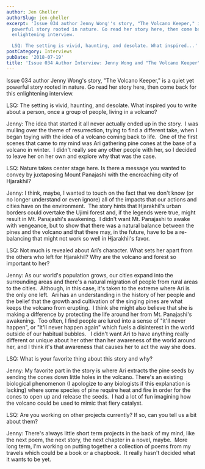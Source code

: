 ```yaml
---
author: Jen Gheller
authorSlug: jen-gheller
excerpt: 'Issue 034 author Jenny Wong''s story, "The Volcano Keeper," is a quiet yet
  powerful story rooted in nature. Go read her story here, then come back for this
  enlightening interview.

  LSQ: The setting is vivid, haunting, and desolate. What inspired...'
postCategory: Interviews
pubDate: '2018-07-19'
title: 'Issue 034 Author Interview: Jenny Wong and "The Volcano Keeper"'
---
```

Issue 034 author Jenny Wong's story, "The Volcano Keeper," is a quiet yet powerful story rooted in nature. Go read her story here, then come back for this enlightening interview.

LSQ: The setting is vivid, haunting, and desolate. What inspired you to write about a person, once a group of people, living in a volcano?

Jenny: The idea that started it all never actually ended up in the story.  I was mulling over the theme of resurrection, trying to find a different take, when I began toying with the idea of a volcano coming back to life.  One of the first scenes that came to my mind was Ari gathering pine cones at the base of a volcano in winter.  I didn't really see any other people with her, so I decided to leave her on her own and explore why that was the case.

LSQ: Nature takes center stage here. Is there a message you wanted to convey by juxtaposing Mount Panajashi with the encroaching city of Hjarakhil?

Jenny: I think, maybe, I wanted to touch on the fact that we don't know (or no longer understand or even ignore) all of the impacts that our actions and cities have on the environment.  The story hints that Hjarakhil's urban borders could overtake the Ujimi forest and, if the legends were true, might result in Mt. Panajashi's awakening.  I didn't want Mt. Panajashi to awake with vengeance, but to show that there was a natural balance between the pines and the volcano and that there may, in the future, have to be a re-balancing that might not work so well in Hjarakhil's favor.

LSQ: Not much is revealed about Ari’s character. What sets her apart from the others who left for Hjarakhil? Why are the volcano and forest so important to her?

Jenny: As our world's population grows, our cities expand into the surrounding areas and there's a natural migration of people from rural areas to the cities.  Although, in this case, it's taken to the extreme where Ari is the only one left.  Ari has an understanding in the history of her people and the belief that the growth and cultivation of the singing pines are what keeps the volcano from erupting.  I think she might also believe that she is making a difference by protecting the life around her from Mt. Panajashi's awakening.  Too often, I find people are lured into a sense of "it'll never happen", or "it'll never happen again" which fuels a disinterest in the world outside of our habitual bubbles.   I didn't want Ari to have anything really different or unique about her other than her awareness of the world around her, and I think it's that awareness that causes her to act the way she does.

LSQ: What is your favorite thing about this story and why?

Jenny: My favorite part in the story is where Ari extracts the pine seeds by sending the cones down little holes in the volcano. There's an existing biological phenomenon (I apologize to any biologists if this explanation is lacking) where some species of pine require heat and fire in order for the cones to open up and release the seeds.  I had a lot of fun imagining how the volcano could be used to mimic that fiery catalyst.

LSQ: Are you working on other projects currently? If so, can you tell us a bit about them?

Jenny: There's always little short term projects in the back of my mind, like the next poem, the next story, the next chapter in a novel, maybe.  More long term, I'm working on putting together a collection of poems from my travels which could be a book or a chapbook.  It really hasn't decided what it wants to be yet.